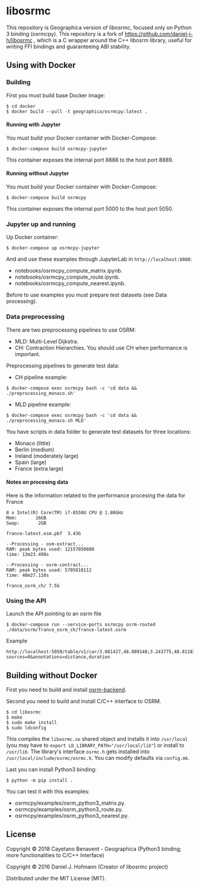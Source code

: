 # libosrmc

This repository is Geographica version of libosrmc, focused only on Python 3 binding (osrmcpy). This repository is a fork of https://github.com/daniel-j-h/libosrmc , which is a C wrapper around the C++ libosrm library, useful for writing FFI bindings and guaranteeing ABI stability.

## Using with Docker

### Building

First you must build base Docker image:

```
$ cd docker
$ docker build --pull -t geographica/osrmcpy:latest .
```

#### Running with Jupyter

You must build your Docker container with Docker-Compose:

```
$ docker-compose build osrmcpy-jupyter
```

This container exposes the internal port 8888 to the host port 8889.

#### Running without Jupyter

You must build your Docker container with Docker-Compose:

```
$ docker-compose build osrmcpy
```

This container exposes the internal port 5000 to the host port 5050.

### Jupyter up and running

Up Docker container:
```
$ docker-compose up osrmcpy-jupyter
```

And and use these examples through JupyterLab in ```http://localhost:8888```:
- notebooks/osrmcpy_compute_matrix.ipynb.
- notebooks/osrmcpy_compute_route.ipynb.
- notebooks/osrmcpy_compute_nearest.ipynb.

Before to use examples you must prepare test datasets (see Data processing).


### Data preprocessing

There are two preprocessing pipelines to use OSRM:
- MLD: Multi-Level Dijkstra.
- CH: Contraction Hierarchies. You should use CH when performance is important.

Preprocessing pipelines to generate test data:

- CH pipeline example:
```
$ docker-compose exec osrmcpy bash -c 'cd data && ./preprocessing_monaco.sh'
```

- MLD pipeline example:
```
$ docker-compose exec osrmcpy bash -c 'cd data && ./preprocessing_monaco.sh MLD'
```

You have scripts in data folder to generate test datasets for three locations:
- Monaco (little)
- Berlin (medium)
- Ireland (moderately large)
- Spain (large)
- France (extra large)

#### Notes on procesing data

Here is the information related to the performance procesing the data for France

```
8 x Intel(R) Core(TM) i7-8550U CPU @ 1.80GHz
Mem:       16GB
Swap:       2GB

france-latest.osm.pbf  3.43G

--Processing - osm-extract...
RAM: peak bytes used: 12157050880
time: 13m23.498s

--Processing - osrm-contract...
RAM: peak bytes used: 5705818112
time: 40m27.110s

france_osrm_ch/ 7.5G
```

### Using the API

Launch the API pointing to an osrm file
```
$ docker-compose run --service-ports osrmcpy osrm-routed ./data/osrm/france_osrm_ch/france-latest.osrm
```

Example
```
http://localhost:5050/table/v1/car/3.081427,48.809148;3.243775,48.811817;3.228700,48.759358;3.230363,48.800354?sources=0&annotations=distance,duration
```

## Building without Docker

First you need to build and install [osrm-backend](https://github.com/Project-OSRM/osrm-backend).

Second you need to build and install C/C++ interface to OSRM.

```
$ cd libosrmc
$ make
$ sudo make install
$ sudo ldconfig
```

This compiles the `libosrmc.so` shared object and installs it into `/usr/local` (you may have to `export LD_LIBRARY_PATH="/usr/local/lib"`) or install to `/usr/lib`.
The library's interface `osrmc.h` gets installed into `/usr/local/include/osrmc/osrmc.h`.
You can modify defaults via `config.mk`.

Last you can install Python3 binding:

```
$ python -m pip install .
```

You can test it with this examples:
- osrmcpy/examples/osrm_python3_matrix.py.
- osrmcpy/examples/osrm_python3_route.py.
- osrmcpy/examples/osrm_python3_nearest.py.

## License

Copyright © 2018 Cayetano Benavent - Geographica (Python3 binding; more functionalities to C/C++ Interface)

Copyright © 2016 Daniel J. Hofmann (Creator of libosrmc project)

Distributed under the MIT License (MIT).
